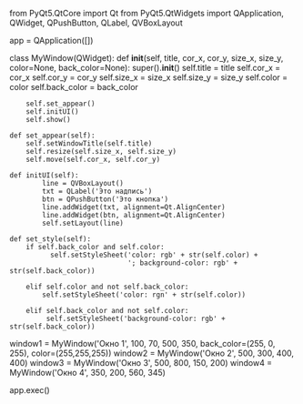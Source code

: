 from PyQt5.QtCore import Qt
from PyQt5.QtWidgets import QApplication, QWidget, QPushButton, QLabel, QVBoxLayout

app = QApplication([])


class MyWindow(QWidget):
    def __init__(self, title, cor_x, cor_y, size_x, size_y, color=None, back_color=None):
        super().__init__()
        self.title = title
        self.cor_x = cor_x
        self.cor_y = cor_y
        self.size_x = size_x
        self.size_y = size_y
        self.color = color
        self.back_color = back_color

        self.set_appear()
        self.initUI()
        self.show()

    def set_appear(self):
        self.setWindowTitle(self.title)
        self.resize(self.size_x, self.size_y)
        self.move(self.cor_x, self.cor_y)

    def initUI(self):
            line = QVBoxLayout()
            txt = QLabel('Это надпись')
            btn = QPushButton('Это кнопка')
            line.addWidget(txt, alignment=Qt.AlignCenter)
            line.addWidget(btn, alignment=Qt.AlignCenter)
            self.setLayout(line)
    
    def set_style(self):
        if self.back_color and self.color:
              self.setStyleSheet('color: rgb' + str(self.color) +
                                 '; background-color: rgb' + str(self.back_color))
              
        elif self.color and not self.back_color:
            self.setStyleSheet('color: rgn' + str(self.color))

        elif self.back_color and not self.color:
             self.setStyleSheet('background-color: rgb' + str(self.back_color))



             
window1 = MyWindow('Окно 1', 100, 70, 500, 350, back_color=(255, 0, 255), color=(255,255,255))
window2 = MyWindow('Окно 2', 500, 300, 400, 400)
window3 = MyWindow('Окно 3', 500, 800, 150, 200)
window4 = MyWindow('Окно 4', 350, 200, 560, 345)
                   
app.exec()
